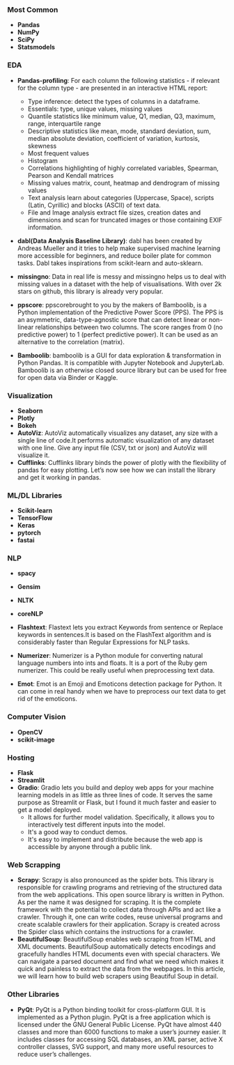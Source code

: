 ### Most Common
- **Pandas**
- **NumPy**
- **SciPy**
- **Statsmodels**

### EDA
- **Pandas-profiling**: For each column the following statistics - if relevant for the column type - are presented in an interactive HTML report:
    - Type inference: detect the types of columns in a dataframe.
    - Essentials: type, unique values, missing values
    - Quantile statistics like minimum value, Q1, median, Q3, maximum, range, interquartile range
    - Descriptive statistics like mean, mode, standard deviation, sum, median absolute deviation, coefficient of variation, kurtosis, skewness
    - Most frequent values
    - Histogram
    - Correlations highlighting of highly correlated variables, Spearman, Pearson and Kendall matrices
    - Missing values matrix, count, heatmap and dendrogram of missing values
    - Text analysis learn about categories (Uppercase, Space), scripts (Latin, Cyrillic) and blocks (ASCII) of text data.
    - File and Image analysis extract file sizes, creation dates and dimensions and scan for truncated images or those containing EXIF information.

- **dabl(Data Analysis Baseline Library)**: dabl has been created by Andreas Mueller and it tries to help make supervised machine learning more accessible for beginners, and reduce boiler plate for common tasks. Dabl takes inspirations from scikit-learn and auto-sklearn.

- **missingno**: Data in real life is messy and missingno helps us to deal with missing values in a dataset with the help of visualisations. With over 2k stars on github, this library is already very popular.

- **ppscore**: ppscorebrought to you by the makers of Bamboolib, is a Python implementation of the Predictive Power Score (PPS). The PPS is an asymmetric, data-type-agnostic score that can detect linear or non-linear relationships between two columns. The score ranges from 0 (no predictive power) to 1 (perfect predictive power). It can be used as an alternative to the correlation (matrix).
- **Bamboolib**: bamboolib is a GUI for data exploration & transformation in Python Pandas. It is compatible with Jupyter Notebook and JupyterLab. Bamboolib is an otherwise closed source library but can be used for free for open data via Binder or Kaggle.

### Visualization
- **Seaborn**
- **Plotly**
- **Bokeh**
- **AutoViz**: AutoViz automatically visualizes any dataset, any size with a single line of code.It performs automatic visualization of any dataset with one line. Give any input file (CSV, txt or json) and AutoViz will visualize it.
- **Cufflinks**: Cufflinks library binds the power of plotly with the flexibility of pandas for easy plotting. Let’s now see how we can install the library and get it working in pandas.


### ML/DL Libraries
- **Scikit-learn**
- **TensorFlow**
- **Keras**
- **pytorch**
- **fastai**

### NLP
- **spacy**
- **Gensim**
- **NLTK**
- **coreNLP**
- **Flashtext**: Flastext lets you extract Keywords from sentence or Replace keywords in sentences.It is based on the FlashText algorithm and is considerably faster than Regular Expressions for NLP tasks.

- **Numerizer**: Numerizer is a Python module for converting natural language numbers into ints and floats. It is a port of the Ruby gem numerizer. This could be really useful when preprocessing text data.

- **Emot**: Emot is an Emoji and Emoticons detection package for Python. It can come in real handy when we have to preprocess our text data to get rid of the emoticons.

### Computer Vision
- **OpenCV**
- **scikit-image**

### Hosting
- **Flask**
- **Streamlit**
- **Gradio**: Gradio lets you build and deploy web apps for your machine learning models in as little as three lines of code. It serves the same purpose as Streamlit or Flask, but I found it much faster and easier to get a model deployed.
    - It allows for further model validation. Specifically, it allows you to interactively test different inputs into the model.
    - It's a good way to conduct demos.
    - It's easy to implement and distribute because the web app is accessible by anyone through a public link.


### Web Scrapping
- **Scrapy**: Scrapy is also pronounced as the spider bots. This library is responsible for crawling programs and retrieving of the structured data from the web applications.  This open source library is written in Python. As per the name it was designed for scraping. It is the complete framework with the potential to collect data through APIs and act like a crawler. Through it, one can write codes, reuse universal programs and create scalable crawlers for their application. Scrapy is created across the Spider class which contains the instructions for a crawler.
- **BeautifulSoup**: BeautifulSoup enables web scraping from HTML and XML documents. BeautifulSoup automatically detects encodings and gracefully handles HTML documents even with special characters. We can navigate a parsed document and find what we need which makes it quick and painless to extract the data from the webpages. In this article, we will learn how to build web scrapers using Beautiful Soup in detail.

### Other Libraries
- **PyQt**: PyQt is a Python binding toolkit for cross-platform GUI. It is implemented as a Python plugin. PyQt is a free application which is licensed under the GNU General Public License. PyQt have almost 440 classes and more than 6000 functions to make a user’s journey easier. It includes classes for accessing SQL databases, an XML parser, active X controller classes, SVG support, and many more useful resources to reduce user’s challenges.

